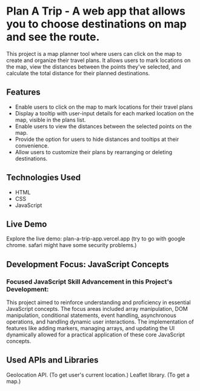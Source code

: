 # Plan A Trip - A web app that allows you to choose destinations on map and see the route.
This project is a map planner tool where users can click on the map to create and organize their travel plans.
It allows users to mark locations on the map, view the distances between the points they've selected, and calculate the total distance for their planned destinations.

## Features
- Enable users to click on the map to mark locations for their travel plans
- Display a tooltip with user-input details for each marked location on the map, visible in the plans list.
- Enable users to view the distances between the selected points on the map.
- Provide the option for users to hide distances and tooltips at their convenience.
- Allow users to customize their plans by rearranging or deleting destinations.

## Technologies Used
- HTML
- CSS
- JavaScript

## Live Demo
Explore the live demo: plan-a-trip-app.vercel.app (try to go with google chrome. safari might have some security problems.)


## Development Focus: JavaScript Concepts
### Focused JavaScript Skill Advancement in this Project's Development:
This project aimed to reinforce understanding and proficiency in essential JavaScript concepts. The focus areas included array manipulation, DOM manipulation, conditional statements, event handling, asynchronous operations, and handling dynamic user interactions. The implementation of features like adding markers, managing arrays, and updating the UI dynamically allowed for a practical application of these core JavaScript concepts.


## Used APIs and Libraries
Geolocation API. (To get user's current location.)
Leaflet library. (To get a map.)
